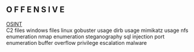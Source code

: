 ## O F F E N S I V E

<a href="{{ site.baseurl }}_posts/OSINT.md">OSINT</a></br>
C2
files windows
files linux
gobuster usage
dirb usage
mimikatz usage
nfs enumeration
nmap enumeration
steganography
sql injection
port enumeration
buffer overflow
privilege escalation
malware
